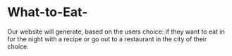 # What-to-Eat-
Our website will generate, based on the users choice: if they want to eat in for the night with a recipe or go out to a restaurant in the city of their choice.
